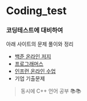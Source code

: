 # Coding_test
### 코딩테스트에 대비하여 
아래 사이트의 문제 풀이와 정리
- [백준 온라인 저지](https://www.acmicpc.net/)
- [프로그래머스](https://programmers.co.kr/)
- [인프런 온라인 수업](https://www.inflearn.com/course/%EC%95%8C%EA%B3%A0%EB%A6%AC%EC%A6%98)
- 기업 기출문제

>동시에 C++ 언어 공부 📚📚
